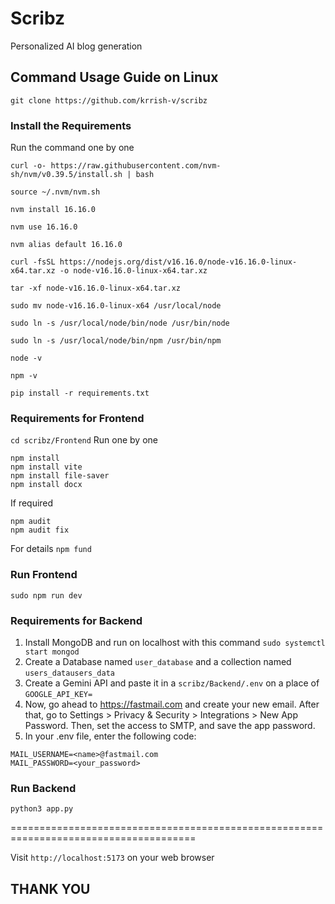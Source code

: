 # Scribz
Personalized AI blog generation

## Command Usage Guide on Linux
`git clone https://github.com/krrish-v/scribz`
### Install the Requirements

Run the command one by one
```
curl -o- https://raw.githubusercontent.com/nvm-sh/nvm/v0.39.5/install.sh | bash

source ~/.nvm/nvm.sh

nvm install 16.16.0

nvm use 16.16.0

nvm alias default 16.16.0

curl -fsSL https://nodejs.org/dist/v16.16.0/node-v16.16.0-linux-x64.tar.xz -o node-v16.16.0-linux-x64.tar.xz

tar -xf node-v16.16.0-linux-x64.tar.xz

sudo mv node-v16.16.0-linux-x64 /usr/local/node

sudo ln -s /usr/local/node/bin/node /usr/bin/node

sudo ln -s /usr/local/node/bin/npm /usr/bin/npm

node -v

npm -v
```

```
pip install -r requirements.txt
```

### Requirements for Frontend

`cd scribz/Frontend`
Run one by one
```
npm install
npm install vite
npm install file-saver
npm install docx
```

If required
```
npm audit
npm audit fix
```
For details
`npm fund`

### Run Frontend
`sudo npm run dev`

### Requirements for Backend

1. Install MongoDB and run on localhost with this command
`sudo systemctl start mongod`
2. Create a Database named `user_database` and a collection named `users_datausers_data`
3. Create a Gemini API and paste it in a `scribz/Backend/.env` on a place of `GOOGLE_API_KEY=`
4. Now, go ahead to https://fastmail.com and create your new email. After that, go to Settings > Privacy & Security > Integrations > New App Password. Then, set the access to SMTP, and save the app password.
5. In your .env file, enter the following code:
```
MAIL_USERNAME=<name>@fastmail.com
MAIL_PASSWORD=<your_password>
```

### Run Backend
`python3 app.py`

======================================================================================

Visit `http://localhost:5173` on your web browser



## THANK YOU


